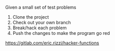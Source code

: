 Given a small set of test problems

1. Clone the project
2. Check out your own branch
3. Break/hack each problem
4. Push the changes to make the program go red

https://gitlab.com/eric.rizzi/hacker-functions